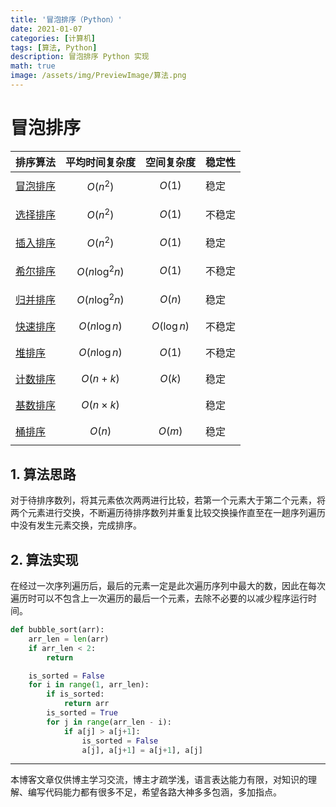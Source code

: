 ```yaml
---
title: '冒泡排序（Python）'
date: 2021-01-07
categories: [计算机]
tags: [算法, Python]
description: 冒泡排序 Python 实现
math: true
image: /assets/img/PreviewImage/算法.png
---
```


# 冒泡排序

| 排序算法                                                        | 平均时间复杂度   | 空间复杂度    | 稳定性 |
| --------------------------------------------------------------- | ---------------- | ------------- | ------ |
| [冒泡排序](https://lianzekun.com/posts/冒泡排序.html)           | $$O(n^2)$$       | $$O(1)$$      | 稳定   |
| [选择排序](https://lianzekun.com/posts/选择排序.html)           | $$O(n^2)$$       | $$O(1)$$      | 不稳定 |
| [插入排序](https://lianzekun.com/posts/插入排序和希尔排序.html) | $$O(n^2)$$       | $$O(1)$$      | 稳定   |
| [希尔排序](https://lianzekun.com/posts/插入排序和希尔排序.html) | $$O(n\log^2 n)$$ | $$O(1)$$      | 不稳定 |
| [归并排序](https://lianzekun.com/posts/归并排序.html)           | $$O(n\log^2 n)$$ | $$O(n)$$      | 稳定   |
| [快速排序](https://lianzekun.com/posts/快速排序.html)           | $$O(n\log n)$$   | $$O(\log n)$$ | 不稳定 |
| [堆排序](https://lianzekun.com/posts/堆排序.html)               | $$O(n\log n)$$   | $$O(1)$$      | 不稳定 |
| [计数排序](https://lianzekun.com/posts/线性时间的排序算法.html) | $$O(n+k)$$       | $$O(k)$$      | 稳定   |
| [基数排序](https://lianzekun.com/posts/线性时间的排序算法.html) | $$O(n\times k)$$ |               | 稳定   |
| [桶排序](https://lianzekun.com/posts/线性时间的排序算法.html)   | $$O(n)$$         | $$O(m)$$      | 稳定   |

## 1. 算法思路

 对于待排序数列，将其元素依次两两进行比较，若第一个元素大于第二个元素，将两个元素进行交换，不断遍历待排序数列并重复比较交换操作直至在一趟序列遍历中没有发生元素交换，完成排序。

## 2. 算法实现

在经过一次序列遍历后，最后的元素一定是此次遍历序列中最大的数，因此在每次遍历时可以不包含上一次遍历的最后一个元素，去除不必要的以减少程序运行时间。

```python
def bubble_sort(arr):
    arr_len = len(arr)
    if arr_len < 2:
        return

    is_sorted = False
    for i in range(1, arr_len):
        if is_sorted:
            return arr
        is_sorted = True
        for j in range(arr_len - i):
            if a[j] > a[j+1]:
                is_sorted = False
                a[j], a[j+1] = a[j+1], a[j]
```

***

本博客文章仅供博主学习交流，博主才疏学浅，语言表达能力有限，对知识的理解、编写代码能力都有很多不足，希望各路大神多多包涵，多加指点。